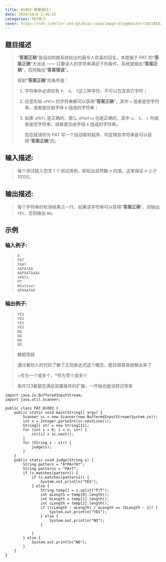 ```yaml
---
title: B1002-我要通过！
date: 2019/10/8 2:46:25
categories: PAT练习
cover: https://cdn.jsdelivr.net/gh/Azao-saya/image-blog@master/20210102/1V4VU0}01W0YI37`J7XNTVP.2auoqywiwvfo.jpg
---
```


## 题目描述 <!--more-->

> “**答案正确**”是自动判题系统给出的最令人欢喜的回复。本题属于 PAT 的“**答案正确**”大派送 —— 只要读入的字符串满足下列条件，系统就输出“**答案正确**”，否则输出“**答案错误**”。
>
> 得到“**答案正确**”的条件是：
>
> 1. 字符串中必须仅有 `P`、 `A`、 `T`这三种字符，不可以包含其它字符；
>
> 2. 任意形如 `xPATx` 的字符串都可以获得“**答案正确**”，其中 `x` 或者是空字符串，或者是仅由字母 `A` 组成的字符串；
>
> 3. 如果 `aPbTc` 是正确的，那么 `aPbATca` 也是正确的，其中 `a`、 `b`、 `c` 均或者是空字符串，或者是仅由字母 `A` 组成的字符串。
>
>    现在就请你为 PAT 写一个自动裁判程序，判定哪些字符串是可以获得“**答案正确**”的。

## 输入描述:

> 每个测试输入包含 1 个测试用例，即给出自然数 *n* 的值。这里保证 *n* 小于 10100。

## 输出描述:

> 每个字符串的检测结果占一行，如果该字符串可以获得“**答案正确**”，则输出 `YES`，否则输出 `NO`。

## 示例

### 输入例子:

> ```in
> 8
> PAT
> PAAT
> AAPATAA
> AAPAATAAAA
> xPATx
> PT
> Whatever
> APAAATAA
> ```

### 输出例子:

> ```out
> YES
> YES
> YES
> YES
> NO
> NO
> NO
> NO
> ```
>
> 解题思路

> 通过看别人的代码了解了正则表达式这个概念，题目很容易就解出来了
>
> +号为一个或多个，*号为零个或多个
>
> 条件123都是在满足前置条件的扩展，一开始也是没转过弯来

```
import java.io.BufferedInputStream;
import java.util.Scanner;

public class PAT_B1003 {
    public static void main(String[] args) {
        Scanner sc = new Scanner(new BufferedInputStream(System.in));
        int n = Integer.parseInt(sc.nextLine());
        String[] str = new String[11];
        for (int i = 0; i < n; i++) {
            str[i] = sc.next();
        }
        for (String s : str) {
            judge(s);
        }
    }
    public static void judge(String s) {
        String pattern = "A*PA+TA*";
        String pattern1 = "PA+T";
        if (s.matches(pattern)) {
            if (s.matches(pattern1)) {
                System.out.println("YES");
            } else {
                String temp[] = s.split("P|T");
                int aLength = temp[0].length();
                int bLength = temp[1].length();
                int cLength = temp[2].length();
                if ((cLength - aLength) / aLength == (bLength - 1)) {
                    System.out.println("YES");
                } else {
                    System.out.println("NO");
                }

            }
        } else {
            System.out.println("NO");
        }
    }
}
```

